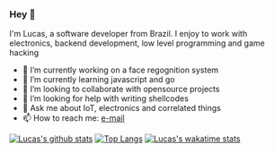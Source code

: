 ### Hey 👋

<!--
**lucas-engen/lucas-engen** is a ✨ _special_ ✨ repository because its `README.md` (this file) appears on your GitHub profile.
-->

I'm Lucas, a software developer from Brazil. I enjoy to work with electronics, backend development, low level programming and game hacking

- 🔭 I’m currently working on a face regognition system
- 🌱 I’m currently learning javascript and go
- 👯 I’m looking to collaborate with opensource projects
- 🤔 I’m looking for help with writing shellcodes
- 💬 Ask me about IoT, electronics and correlated things
- 📫 How to reach me: [e-mail](mailto:lucas.engen.cc@gmail.com)

[![Lucas's github stats](https://github-readme-stats.vercel.app/api?username=lucas-engen&theme=dark)](https://github.com/anuraghazra/github-readme-stats)
[![Top Langs](https://github-readme-stats.vercel.app/api/top-langs/?username=lucas-engen&langs_count=8&hide=makefile,batch,shell&layout=compact)](https://github.com/anuraghazra/github-readme-stats)
[![Lucas's wakatime stats](https://github-readme-stats.vercel.app/api/wakatime?username=lucas_engen)](https://github.com/anuraghazra/github-readme-stats)
